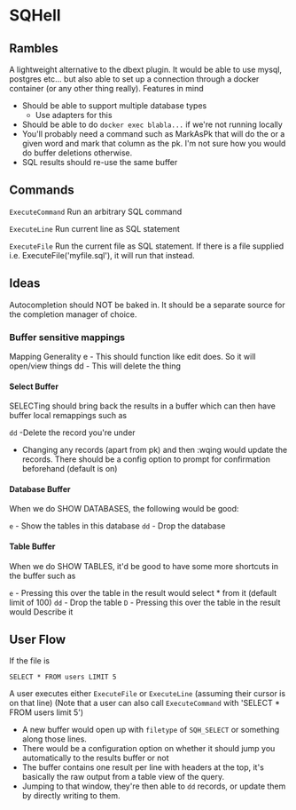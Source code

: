 # SQHell

## Rambles

A lightweight alternative to the dbext plugin. It would be able to use mysql, postgres etc... but also able to set up a connection through a docker container (or any other thing really). Features in mind

- Should be able to support multiple database types
  - Use adapters for this
- Should be able to do `docker exec blabla...` if we're not running locally
- You'll probably need a command such as MarkAsPk that will do the <cword> or a given word and mark that column as the pk.
  I'm not sure how you would do buffer deletions otherwise.
- SQL results should re-use the same buffer

## Commands

`ExecuteCommand`
Run an arbitrary SQL command

`ExecuteLine`
Run current line as SQL statement

`ExecuteFile`
Run the current file as SQL statement. 
If there is a file supplied i.e. ExecuteFile('myfile.sql'), it will run that instead.

## Ideas

Autocompletion should NOT be baked in. It should be a separate source for the completion manager of choice.
### Buffer sensitive mappings

Mapping Generality
e - This should function like edit does. So it will open/view things
dd - This will delete the thing

#### Select Buffer
SELECTing should bring back the results in a buffer which can then have buffer local remappings such as

`dd` -Delete the record you're under
- Changing any records (apart from pk) and then :wqing would update the records.  There should be a config option to prompt for confirmation beforehand (default is on)

#### Database Buffer

When we do SHOW DATABASES, the following would be good:

`e` - Show the tables in this database
`dd` - Drop the database

#### Table Buffer
When we do SHOW TABLES, it'd be good to have some more shortcuts in the buffer such as

`e` - Pressing this over the table in the result would select * from it (default limit of 100)
`dd` - Drop the table
`D` - Pressing this over the table in the result would Describe it

## User Flow

If the file is

`SELECT * FROM users LIMIT 5`

A user executes either `ExecuteFile` or `ExecuteLine` (assuming their cursor is on that line)
(Note that a user can also call `ExecuteCommand` with 'SELECT * FROM users limit 5')

- A new buffer would open up with `filetype` of `SQH_SELECT` or something along those lines.
- There would be a configuration option on whether it should jump you automatically to the results buffer or not
- The buffer contains one result per line with headers at the top, it's basically the raw output from
  a table view of the query.
- Jumping to that window, they're then able to `dd` records, or update them by directly writing to them.

